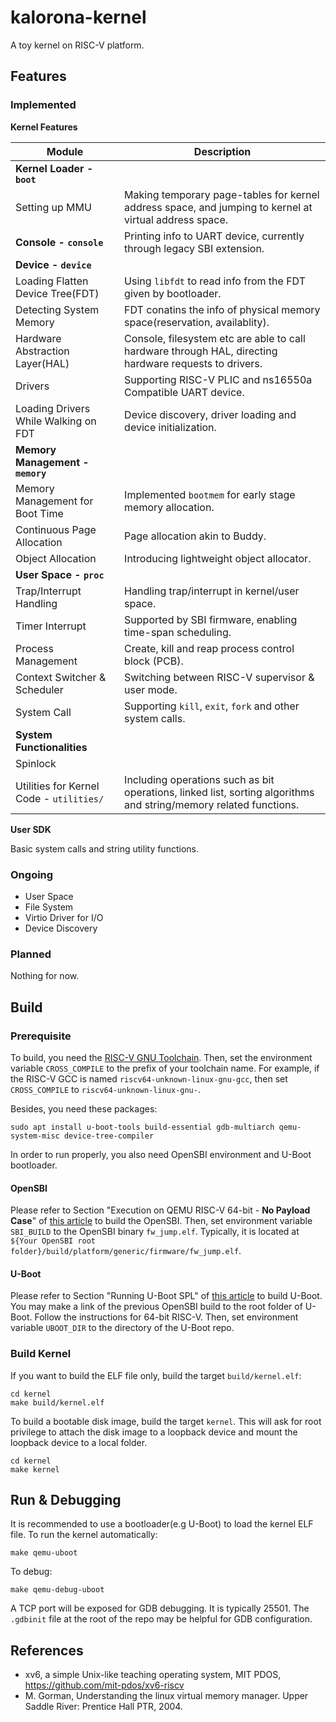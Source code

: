 # kalorona-kernel

A toy kernel on RISC-V platform.

## Features

### Implemented

**Kernel Features**

| Module                                   | Description                                                                                                       |
| ---------------------------------------- | ----------------------------------------------------------------------------------------------------------------- |
| **Kernel Loader - `boot`**               |                                                                                                                   |
| Setting up MMU                           | Making temporary page-tables for kernel address space, and jumping to kernel at virtual address space.            |
| **Console - `console`**                  | Printing info to UART device, currently through legacy SBI extension.                                             |
| **Device - `device`**                    |                                                                                                                   |
| Loading Flatten Device Tree(FDT)         | Using `libfdt` to read info from the FDT given by bootloader.                                                     |
| Detecting System Memory                  | FDT conatins the info of physical memory space(reservation, availablity).                                         |
| Hardware Abstraction Layer(HAL)          | Console, filesystem etc are able to call hardware through HAL, directing hardware requests to drivers.            |
| Drivers                                  | Supporting RISC-V PLIC and ns16550a Compatible UART device.                                                       |
| Loading Drivers While Walking on FDT     | Device discovery, driver loading and device initialization.                                                       |
| **Memory Management - `memory`**         |                                                                                                                   |
| Memory Management for Boot Time          | Implemented `bootmem` for early stage memory allocation.                                                          |
| Continuous Page Allocation               | Page allocation akin to Buddy.                                                                                    |
| Object Allocation                        | Introducing lightweight object allocator.                                                                         |
| **User Space - `proc`**                  |                                                                                                                   |
| Trap/Interrupt Handling                  | Handling trap/interrupt in kernel/user space.                                                                     |
| Timer Interrupt                          | Supported by SBI firmware, enabling time-span scheduling.                                                         |
| Process Management                       | Create, kill and reap process control block (PCB).                                                                |
| Context Switcher & Scheduler             | Switching between RISC-V supervisor & user mode.                                                                  |
| System Call                              | Supporting `kill`, `exit`, `fork` and other system calls.                                                         |
| **System Functionalities**               |                                                                                                                   |
| Spinlock                                 |                                                                                                                   |
| Utilities for Kernel Code - `utilities/` | Including operations such as bit operations, linked list, sorting algorithms and string/memory related functions. |

**User SDK**

Basic system calls and string utility functions.

### Ongoing

- User Space
- File System
- Virtio Driver for I/O
- Device Discovery

### Planned

Nothing for now.

## Build

### Prerequisite

To build, you need the [RISC-V GNU Toolchain](https://github.com/riscv-collab/riscv-gnu-toolchain). Then, set the environment variable `CROSS_COMPILE` to the prefix of your toolchain name. For example, if the RISC-V GCC is named `riscv64-unknown-linux-gnu-gcc`, then set `CROSS_COMPILE` to `riscv64-unknown-linux-gnu-`.

Besides, you need these packages:

```shell
sudo apt install u-boot-tools build-essential gdb-multiarch qemu-system-misc device-tree-compiler
```

In order to run properly, you also need OpenSBI environment and U-Boot bootloader.

#### OpenSBI

Please refer to Section "Execution on QEMU RISC-V 64-bit - **No Payload Case**" of [this article](https://github.com/riscv-software-src/opensbi/blob/master/docs/platform/qemu_virt.md) to build the OpenSBI. Then, set environment variable `SBI_BUILD` to the OpenSBI binary `fw_jump.elf`. Typically, it is located at `${Your OpenSBI root folder}/build/platform/generic/firmware/fw_jump.elf`.

#### U-Boot

Please refer to Section "Running U-Boot SPL" of [this article](https://u-boot.readthedocs.io/en/latest/board/emulation/qemu-riscv.html#running-u-boot-spl) to build U-Boot. You may make a link of the previous OpenSBI build to the root folder of U-Boot. Follow the instructions for 64-bit RISC-V. Then, set environment variable `UBOOT_DIR` to the directory of the U-Boot repo.

### Build Kernel

If you want to build the ELF file only, build the target `build/kernel.elf`:

```shell
cd kernel
make build/kernel.elf
```

To build a bootable disk image, build the target `kernel`. This will ask for root privilege to attach the disk image to a loopback device and mount the loopback device to a local folder.

```shell
cd kernel
make kernel
```

## Run & Debugging

It is recommended to use a bootloader(e.g U-Boot) to load the kernel ELF file. To run the kernel automatically:

```shell
make qemu-uboot
```

To debug:

```shell
make qemu-debug-uboot
```

A TCP port will be exposed for GDB debugging. It is typically 25501. The `.gdbinit` file at the root of the repo may be helpful for GDB configuration.

## References

- xv6, a simple Unix-like teaching operating system, MIT PDOS, https://github.com/mit-pdos/xv6-riscv
- M. Gorman, Understanding the linux virtual memory manager. Upper Saddle River: Prentice Hall PTR, 2004.